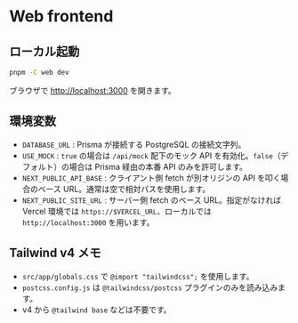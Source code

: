 # Web frontend

## ローカル起動

```bash
pnpm -C web dev
```

ブラウザで <http://localhost:3000> を開きます。

## 環境変数

- `DATABASE_URL` : Prisma が接続する PostgreSQL の接続文字列。
- `USE_MOCK` : `true` の場合は `/api/mock` 配下のモック API を有効化。`false`（デフォルト）の場合は Prisma 経由の本番 API のみを許可します。
- `NEXT_PUBLIC_API_BASE` : クライアント側 fetch が別オリジンの API を叩く場合のベース URL。通常は空で相対パスを使用します。
- `NEXT_PUBLIC_SITE_URL` : サーバー側 fetch のベース URL。指定がなければ Vercel 環境では `https://$VERCEL_URL`、ローカルでは `http://localhost:3000` を用います。

## Tailwind v4 メモ

- `src/app/globals.css` で `@import "tailwindcss";` を使用します。
- `postcss.config.js` は `@tailwindcss/postcss` プラグインのみを読み込みます。
- v4 から `@tailwind base` などは不要です。
